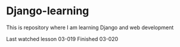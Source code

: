 # Django-learning
This is repository where I am learning Django and web development

Last watched lesson 03-019
Finished 03-020
